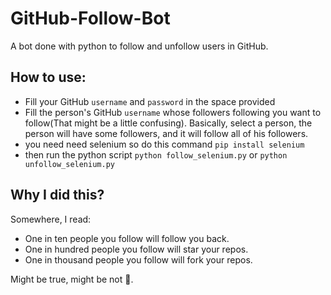 # GitHub-Follow-Bot

A bot done with python to follow and unfollow users in GitHub.


## How to use:

- Fill your GitHub `username` and `password` in the space provided
- Fill the person's GitHub `username` whose followers following you want to follow(That might be a little confusing). Basically, select a person, the person will have some followers, and it will follow all of his followers.
- you need need selenium so do this command `pip install selenium`
- then run the python script `python follow_selenium.py` or `python unfollow_selenium.py`


## Why I did this?

Somewhere, I read:
- One in ten people you follow will follow you back.
- One in hundred people you follow will star your repos.
- One in thousand people you follow will fork your repos.

Might be true, might be not 🤷‍.
